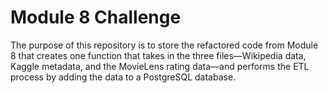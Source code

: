 # Module 8 Challenge

The purpose of this repository is to store the refactored code from Module 8 that creates one function that takes in the three files—Wikipedia data, Kaggle metadata, and the MovieLens rating data—and performs the ETL process by adding the data to a PostgreSQL database.
